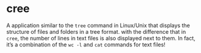 # cree
A application similar to the `tree` command in Linux/Unix that displays the structure of files and folders in a tree format. with the difference that in `cree`, the number of lines in text files is also displayed next to them. In fact, it’s a combination of the `wc -l` and `cat` commands for text files!
